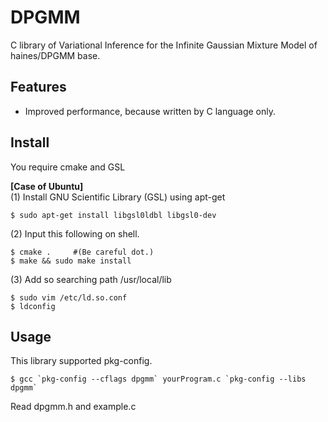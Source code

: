 ﻿DPGMM
=============

C library of Variational Inference for the Infinite Gaussian Mixture Model of haines/DPGMM base.

## Features
* Improved performance, because written by C language only.


## Install
You require cmake and GSL

**[Case of Ubuntu]**  
(1) Install GNU Scientific Library (GSL) using apt-get 

    $ sudo apt-get install libgsl0ldbl libgsl0-dev

(2) Input this following on shell.

    $ cmake .     #(Be careful dot.)
    $ make && sudo make install

(3) Add so searching path /usr/local/lib

    $ sudo vim /etc/ld.so.conf
    $ ldconfig
## Usage
This library supported pkg-config.

    $ gcc `pkg-config --cflags dpgmm` yourProgram.c `pkg-config --libs dpgmm`

Read dpgmm.h and example.c
